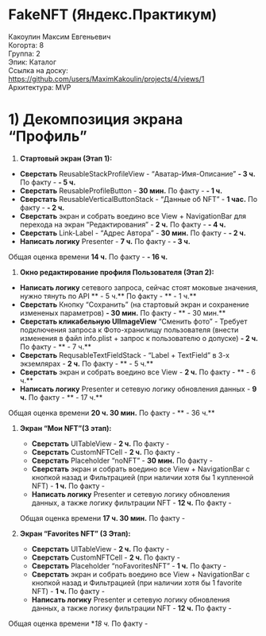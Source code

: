 
# FakeNFT (Яндекс.Практикум)
Какоулин Максим Евгеньевич
<br /> Когорта: 8
<br /> Группа: 2
<br /> Эпик: Каталог
<br /> Ссылка на доску: https://github.com/users/MaximKakoulin/projects/4/views/1
<br /> Архитектура: MVP

# 1) Декомпозиция экрана “Профиль”

1. **Стартовый экран (Этап 1):**
- **Сверстать** ReusableStackProfileView - “Аватар-Имя-Описание” **- 3 ч.** По факту - **- 5 ч.**
- **Сверстать** ReusableProfileButton  - **30 мин.** По факту - **- 1 ч.**
- **Сверстать** ReusableVerticalButtonStack - “Данные об NFT” - **1 час.** По факту - **- 2 ч.**
- **Сверстать** экран и собрать воедино все View + NavigationBar для перехода на экран “Редактирования” - **2 ч.** По факту - **- 4 ч.**
- **Сверстать** Link-Label - “Адрес Автора” - **30 мин.** По факту - **- 2 ч.**
- **Написать логику** Presenter - **7 ч.** По факту - **- 3 ч.**

Общая оценка времени **14 ч.** По факту - **- 16 ч.**

1. **Окно редактирование профиля Пользователя (Этап 2):**
- **Написать логику** сетевого запроса, сейчас стоят моковые значения, нужно тянуть по API ** - 5 ч.** По факту - ** - 1 ч.** 
- **Сверстать** Кнопку “Сохранить” (на стартовый экран и сохранение измененых параметров)  **- 30 мин.** По факту - ** - 30 мин.** 
- **Сверстать кликабельную UIImageView** “Сменить фото” - Требует подключения запроса к Фото-хранилищу пользователя (внести изменения в файл info.plist + запрос к пользователю о допуске) **- 2 ч.** По факту - ** - 7 ч.** 
- **Сверстать** RequsableTextFieldStack - “Label + TextField” в 3-х экземлярах - **2 ч.** По факту - ** - 5 ч.** 
- **Сверстать** экран и собрать воедино все View - **2 ч.** По факту - ** - 6 ч.** 
- **Написать логику** Presenter и сетевую логику обновления данных  - **9 ч.** По факту - ** - 17 ч.** 

Общая оценка времени **20 ч. 30 мин.** По факту - ** - 36 ч.** 

1. **Экран “Мои NFT”(3 этап):**
    - **Сверстать** UITableView - **2 ч.** По факту -
    - **Сверстать** CustomNFTCell - **2 ч.** По факту -
    - **Сверстать** Placeholder “noNFT” - **30 мин.** По факту - 
    - **Сверстать** экран и собрать воедино все View + NavigationBar с кнопкой назад и Фильтрацией (при наличии хотя бы 1 купленной  NFT) - **1 ч.** По факту -
    - **Написать логику** Presenter и сетевую логику обновления данных,  а также логику фильтрации NFT - **12 ч.** По факту -
    
    Общая оценка времени **17 ч. 30 мин.** По факту -
    
2. **Экран “Favorites NFT” (3 Этап):**  
    - **Сверстать** UITableView - **2 ч.** По факту -
    - **Сверстать** CustomNFTCell - **2 ч.** По факту -
    - **Сверстать** Placeholder “noFavoritesNFT” - **1 ч.** По факту -
    - **Сверстать** экран и собрать воедино все View + NavigationBar с кнопкой назад и Фильтрацией (при наличии хотя бы 1 favorite  NFT) - **1 ч.** По факту -
    - **Написать логику** Presenter и сетевую логику обновления данных,  а также логику фильтрации NFT - **12 ч.** По факту -

Общая оценка времени **18 ч.* По факту -
